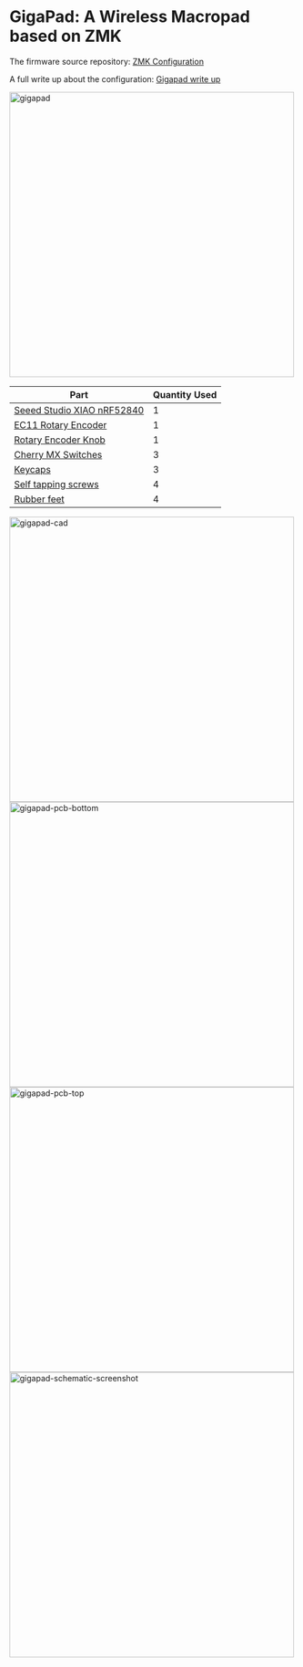 # GigaPad: A Wireless Macropad based on ZMK

The firmware source repository: [ZMK Configuration](https://github.com/ubiqueIoT/zmk-config-gigapad) 

A full write up about the configuration: [Gigapad write up](https://ubiqueiot.com/posts/xiao-nrf52840-zmk)

<img width="500" alt="gigapad" src="https://github.com/ubiqueIoT/GigaPad/assets/8181497/a15fc941-54bb-4c40-9294-5e67a622507c">
</br>

| Part      | Quantity Used |
| ----------- | ----------- |
| [Seeed Studio XIAO nRF52840](https://amzn.to/42SCjPg) | 1 |
| [EC11 Rotary Encoder](https://amzn.to/3UNgU8d)| 1 |
| [Rotary Encoder Knob](https://amzn.to/3uBRqQz) | 1 |
| [Cherry MX Switches](https://amzn.to/3T9t7Tl) | 3 |
| [Keycaps](https://amzn.to/49hurct) | 3 |
| [Self tapping screws](https://www.mcmaster.com/catalog/130/3420/90380A344) | 4 |
| [Rubber feet](https://amzn.to/3T9w9XM) | 4 |

<img width="500" alt="gigapad-cad" src="https://github.com/ubiqueIoT/GigaPad/assets/8181497/59dac0b4-4563-48e2-9a0e-661e131de27c">
</br>
<img width="500" alt="gigapad-pcb-bottom" src="https://github.com/ubiqueIoT/GigaPad/assets/8181497/0125aafd-ac2f-49f7-af15-5ba896c37de1">
</br>
<img width="500" alt="gigapad-pcb-top" src="https://github.com/ubiqueIoT/GigaPad/assets/8181497/c1f55be4-f268-42ff-a9c0-2012768c6a15">
</br>
<img width="500" alt="gigapad-schematic-screenshot" src="https://github.com/ubiqueIoT/GigaPad/assets/8181497/c0a9c040-daee-40cb-ab53-096773ab8201">
